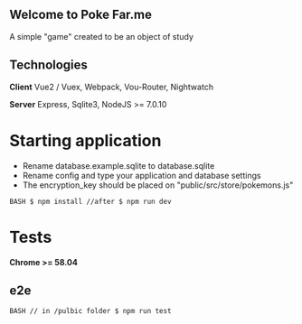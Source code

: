 ## Welcome to Poke Far.me
A simple "game" created to be an object of study

## Technologies
**Client**
Vue2 / Vuex, Webpack, Vou-Router, Nightwatch

**Server**
Express, Sqlite3, NodeJS >= 7.0.10



# Starting application
- Rename database.example.sqlite to database.sqlite
- Rename config and type your application and database settings
- The encryption_key should be placed on "public/src/store/pokemons.js"

`BASH
$ npm install
//after
$ npm run dev
`


# Tests
**Chrome >= 58.04**
## e2e
`BASH
// in /pulbic folder
$ npm run test
`

